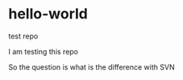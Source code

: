 # hello-world
test repo

I am testing this repo

So the question is what is the difference with SVN
